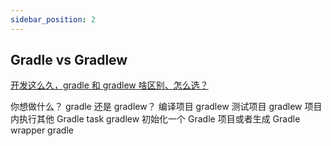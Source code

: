```yaml
---
sidebar_position: 2
---
```


## Gradle vs Gradlew
[开发这么久，gradle 和 gradlew 啥区别、怎么选？](https://developer.aliyun.com/article/1120773)

你想做什么？	    gradle 还是 gradlew？
编译项目    	    gradlew
测试项目    	    gradlew
项目内执行其他    Gradle task	gradlew
初始化一个       Gradle 项目或者生成 Gradle wrapper	gradle
